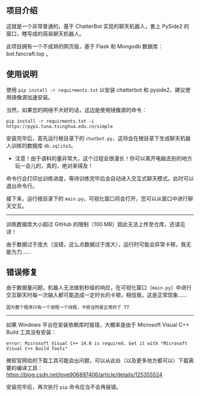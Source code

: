 ## 项目介绍

这就是一个非常普通的，基于 ChatterBot 实现的聊天机器人，套上 PySide2 的窗口，瞎写成的简易聊天机器人。

此项目拥有一个不成熟的网页版，基于 Flask 和 Mongodb 数据库： bot.fancraft.top 。

## 使用说明

使用 `pip install -r requirments.txt` 以安装 chatterbot 和 pyside2，建议使用镜像源加速安装。

当然，如果您的网络不大好的话，这边是使用镜像源的命令：

    pip install -r requirments.txt -i https://pypi.tuna.tsinghua.edu.cn/simple

安装完毕后，首先运行根目录下的 `chatbot.py`，这将会在根目录下生成聊天机器人训练的数据库 `db.sqlite3`。

* 注意！由于语料的量非常大，这个过程会很漫长！你可以离开电脑去别的地方玩一会儿的，真的，绝对来得及！

命令行会打印出训练进度，等待训练完毕后会自动进入交互式聊天模式。此时可以退出命令行。

接下来，运行根目录下的 `main.py`，可视化窗口将会打开，您可以从窗口中进行聊天交互。

----

训练数据库大小超过 GitHub 的限制（100 MB）因此无法上传至仓库，还请见谅！

由于数据过于庞大（没错，这么点数据过于庞大），运行时可能会异常卡顿，我无能为力……

## 错误修复

由于数据量问题，机器人无法做到秒级的响应，在可视化窗口（`main.py`）中进行交互聊天时每一次输入都可能造成一定时长的卡顿，相信我，这是正常现象……

    因为整个程序只有一个进程一个线程，卡顿当然是正常的了 TT

----

如果 Windows 平台在安装依赖库时报错，大概率是由于 Microsoft Visual C++ Build 工具没有安装：

    error: Microsoft Visual C++ 14.0 is required. Get it with "Microsoft Visual C++ Build Tools"

微软官网给的下载工具可能会出问题，可以从此处（以及更多地方都可以）下载需要的编译工具：https://blog.csdn.net/love906897406/article/details/125355524

安装完毕后，再次执行 `pip` 命令应当不会再报错。
